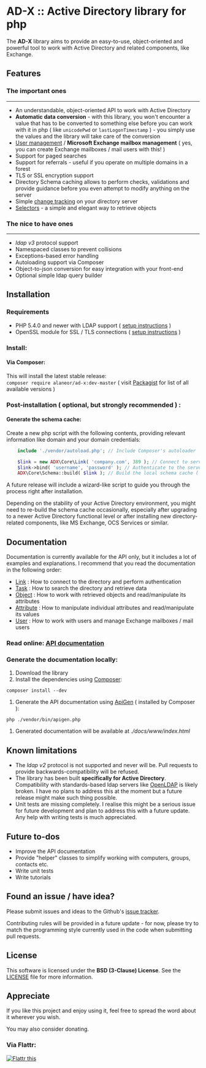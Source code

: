 # AD-X :: Active Directory library for php

The **AD-X** library aims to provide an easy-to-use, object-oriented and powerful tool to work with Active Directory and related components, like Exchange.

## Features

### The important ones
----
 - An understandable, object-oriented API to work with Active Directory
 - **Automatic data conversion** - with this library, you won't encounter a value that has to be converted to something else before you can work with it in php ( like `unicodePwd` or `lastLogonTimestamp` ) - you simply use the values and the library will take care of the conversion
 - [User management](http://alaneor.github.io/AD-X/api/class-ADX.Classes.User.html) / **Microsoft Exchange mailbox management** ( yes, you can create Exchange mailboxes / mail users with this! )
 - Support for paged searches
 - Support for referrals - useful if you operate on multiple domains in a forest
 - TLS or SSL encryption support
 - Directory Schema caching allows to perform checks, validations and provide guidance before you even attempt to modify anything on the server
 - Simple [change tracking](http://alaneor.github.io/AD-X/api/class-ADX.Core.Task.html#_changes) on your directory server
 - [Selectors](http://alaneor.github.io/AD-X/api/class-ADX.Util.Selector.html) - a simple and elegant way to retrieve objects

### The nice to have ones
----
 - *ldap v3* protocol support
 - Namespaced classes to prevent collisions
 - Exceptions-based error handling
 - Autoloading support via Composer
 - Object-to-json conversion for easy integration with your front-end
 - Optional simple ldap query builder

## Installation

### Requirements

 - PHP 5.4.0 and newer with LDAP support ( [setup instructions](http://www.php.net/manual/en/ldap.installation.php) )
 - OpenSSL module for SSL / TLS connections ( [setup instructions](http://cz1.php.net/manual/en/openssl.installation.php) )

### Install:

#### Via Composer:

This will install the latest stable release:<br>
`composer require alaneor/ad-x:dev-master`
( visit [Packagist](https://packagist.org/packages/alaneor/ad-x) for list of all available versions )

### Post-installation ( optional, but **strongly recommended** ) :

#### Generate the schema cache:

Create a new php script with the following contents, providing relevant information like domain and your domain credentials:
```php
    include './vendor/autoload.php'; // Include Composer's autoloader

    $link = new ADX\Core\Link( 'company.com', 389 ); // Connect to server on default port
    $link->bind( 'username', 'password' ); // Authenticate to the server
    ADX\Core\Schema::build( $link ); // Build the local schema cache ( takes some time, go get a coffee )
```
A future release will include a wizard-like script to guide you through the process right after installation.

Depending on the stability of your Active Directory environment, you might need to re-build the schema cache occasionally, especially after upgrading to a newer Active Directory functional level or after installing new directory-related components, like MS Exchange, OCS Services or similar.

## Documentation

Documentation is currently available for the API only, but it includes a lot of examples and explanations.
I recommend that you read the documentation in the following order:

 - [Link](http://alaneor.github.io/AD-X/api/class-ADX.Core.Link.html) : How to connect to the directory and perform authentication
 - [Task](http://alaneor.github.io/AD-X/api/class-ADX.Core.Task.html) : How to search the directory and retrieve data
 - [Object](http://alaneor.github.io/AD-X/api/class-ADX.Core.Object.html) : How to work with retrieved objects and read/manipulate its attributes
 - [Attribute](http://alaneor.github.io/AD-X/api/class-ADX.Core.Attribute.html) : How to manipulate individual attributes and read/manipulate its values
 - [User](http://alaneor.github.io/AD-X/api/class-ADX.Classes.User.html) : How to work with users and manage Exchange mailboxes / mail users

### Read online: [API documentation](http://alaneor.github.io/AD-X/api)
### Generate the documentation locally:

1. Download the library
1. Install the dependencies using [Composer](http://getcomposer.org/):
```
composer install --dev
```
1. Generate the API documentation using [ApiGen](http://apigen.org/) ( installed by Composer ):
```
php ./vendor/bin/apigen.php
```
1. Generated documentation will be available at *./docs/www/index.html*


## Known limitations

 - The *ldap v2* protocol is not supported and never will be. Pull requests to provide backwards-compatibility will be refused.
 - The library has been built **specifically for Active Directory**. Compatibility with standards-based ldap servers like [OpenLDAP](http://openldap.org) is likely broken. I have no plans to address this at the moment but a future release might make such thing possible.
 - Unit tests are missing completely. I realise this might be a serious issue for future development and plan to address this with a future update. Any help with writing tests is much appreciated.

## Future to-dos

 - Improve the API documentation
 - Provide "helper" classes to simplify working with computers, groups, contacts etc.
 - Write unit tests
 - Write tutorials

## Found an issue / have idea?

Please submit issues and ideas to the Github's [issue tracker](https://github.com/Alaneor/AD-X/issues).

Contributing rules will be provided in a future update - for now, please try to match the programming style currently used in the code when submitting pull requests.

## License

This software is licensed under the **BSD (3-Clause) License**.
See the [LICENSE](LICENSE) file for more information.

## Appreciate

If you like this project and enjoy using it, feel free to spread the word about it wherever you wish.

You may also consider donating.

### Via Flattr:

<a href="http://flattr.com/thing/1301881/" target="_blank"><img src="http://api.flattr.com/button/flattr-badge-large.png" alt="Flattr this" title="Flattr this" border="0" /></a>
